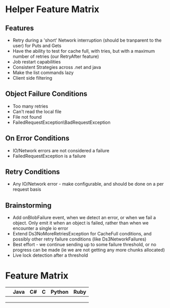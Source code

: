 Helper Feature Matrix
======================

## Features

* Retry during a 'short' Network interruption (should be tranparent to the user) for Puts and Gets
* Have the ability to test for cache full, with tries, but with a maximum number of retries (our RetryAfter feature)
* Job restart capabilities
* Consistent Strategies across .net and java
* Make the list commands lazy
* Client side filtering

## Object Failure Conditions
* Too many retries
* Can't read the local file
* File not found
* FailedRequestException\BadRequestException

## On Error Conditions
* IO/Network errors are not considered a failure
* FailedRequestException is a failure

## Retry Conditions
* Any IO/Network error - make configurable, and should be done on a per request basis

## Brainstorming
* Add onBlobFailure event, when we detect an error, or when we fail a object.  Only emit it when an object is failed, rather than when we encounter a single io error
* Extend Ds3NoMoreRetriesException for CacheFull conditions, and possibly other retry failure conditions (like Ds3NetworkFailures)
* Best effort - we continue sending up to some failure threshold, or no progress can be made (ie we are not getting any more chunks allocated)
* Live lock detection after a threshold

Feature Matrix
========
|                                  |    Java     | C# | C | Python | Ruby |
|----------------------------------|:-----------:|:--:|:-:|:------:|:----:|
|                  |            |    |   |        |      |
|                             |             |    |   |        |      |
|                             |             |    |   |        |      |
